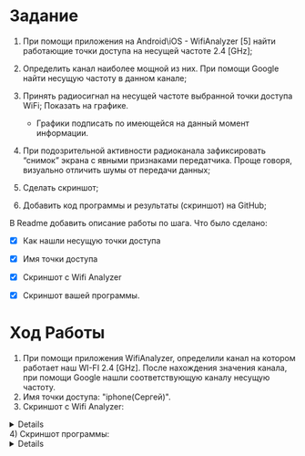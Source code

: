 # Задание 
1) При помощи приложения на Android\iOS - WifiAnalyzer [5] найти работающие точки доступа на несущей частоте 2.4 [GHz];
2) Определить канал наиболее мощной из них. При помощи Google найти несущую частоту в данном канале;
3) Принять радиосигнал на несущей частоте выбранной точки доступа WiFi; Показать на графике.
    - Графики подписать по имеющейся на данный момент информации.

4) При подозрительной активности радиоканала зафиксировать “снимок” экрана с явными признаками передатчика. Проще говоря, визуально отличить шумы от передачи данных;
5) Сделать скриншот;
6) Добавить код программы и результаты (скриншот) на GitHub; 

В Readme добавить описание работы по шага. Что было сделано:
- [x] Как нашли несущую точки доступа

- [x] Имя точки доступа

- [x] Cкриншот с Wifi Analyzer

- [x] Скриншот вашей программы.

# Ход Работы
1) При помощи приложения WifiAnalyzer, определили канал на котором работает наш WI-FI 2.4 [GHz]. После нахождения значения канала, при помощи Google нашли соответствующую каналу несущую частоту. 
2) Имя точки доступа: "iphone(Сергей)".
3) Скриншот с Wifi Analyzer:
<details>

![proga na phone.jpg](proga%20na%20phone.jpg)

</details>
4) Скриншот программы:
<details>

[![screankoda.png](screankoda.png)][1][1]

</details>


